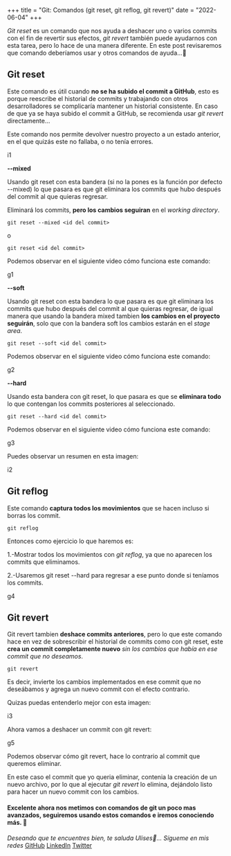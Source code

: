 +++
title = "Git: Comandos (git reset, git reflog, git revert)"
date = "2022-06-04"
+++

*Git reset* es un comando que nos ayuda a deshacer uno o varios commits con el fin de revertir sus efectos, *git revert* también puede ayudarnos con esta tarea, pero lo hace de una manera diferente. En este post revisaremos que comando deberíamos usar y otros comandos de ayuda...🐤

<!--more-->
## Git reset

Este comando es útil cuando **no se ha subido el commit a GitHub**, esto es porque reescribe el historial de commits y trabajando con otros desarrolladores se complicaría mantener un historial consistente. En caso de que ya se haya subido el commit a GitHub, se recomienda usar *git revert* directamente...

Este comando nos permite devolver nuestro proyecto a un estado anterior, en el que quizás este no fallaba, o no tenía errores.

i1

**--mixed**

Usando git reset con esta bandera (si no la pones es la función por defecto --mixed) lo que pasara es que git eliminara los commits que hubo después del commit al que quieras regresar.

Eliminará los commits, **pero los cambios seguiran** en el *working directory*.

```
git reset --mixed <id del commit>
```
o

```
git reset <id del commit>
```

Podemos observar en el siguiente video cómo funciona este comando:

g1

**--soft**

Usando git reset con esta bandera lo que pasara es que git eliminara los commits que hubo después del commit al que quieras regresar, de igual manera que usando la bandera mixed tambien **los cambios en el proyecto seguirán**, solo que con la bandera soft los cambios estarán en el *stage area*.

```
git reset --soft <id del commit>
```

Podemos observar en el siguiente video cómo funciona este comando:

g2 

**--hard**

Usando esta bandera con git reset, lo que pasara es que se **eliminara todo** lo que contengan los commits posteriores al seleccionado.

```
git reset --hard <id del commit>
```

Podemos observar en el siguiente video cómo funciona este comando:

g3

Puedes observar un resumen en esta imagen:

i2

## Git reflog

Este comando **captura todos los movimientos** que se hacen incluso si borras los commit.

```
git reflog
```

Entonces como ejercicio lo que haremos es:

1.-Mostrar todos los movimientos con *git reflog*, ya que no aparecen los commits que eliminamos. 

2.-Usaremos git reset --hard para regresar a ese punto donde si teníamos los commits.

g4

## Git revert

Git revert tambien **deshace commits anteriores**, pero lo que este comando hace en vez de sobrescribir el historial de commits como con git reset, este **crea un commit completamente nuevo** *sin los cambios que había en ese commit que no deseamos*.

```
git revert
```

 Es decir, invierte los cambios implementados en ese commit que no deseábamos y agrega un nuevo commit con el efecto contrario.

 Quizas puedas entenderlo mejor con esta imagen:

i3

Ahora vamos a deshacer un commit con git revert:

g5

Podemos observar cómo git revert, hace lo contrario al commit que queremos eliminar.

En este caso el commit que yo queria eliminar, contenia la creación de un nuevo archivo, por lo que al ejecutar *git revert* lo elimina, dejándolo listo para hacer un nuevo commit con los cambios.

#### Excelente ahora nos metimos con comandos de git un poco mas avanzados, seguiremos usando estos comandos e iremos conociendo más. 🚀

*Deseando que te encuentres bien, te saluda Ulises🤵...*
*Sígueme en mis redes*
[GitHub](https://github.com/UlisesOrnelasR)
[LinkedIn](https://www.linkedin.com/in/ulises-ornelas/)
[Twitter](https://twitter.com/UlisesOrnelass)
